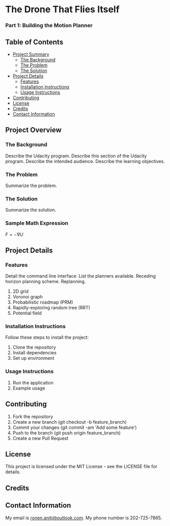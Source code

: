 # The Drone That Flies Itself
### Part 1: Building the Motion Planner

## Table of Contents
- [Project Summary](#project-summary)
	- [The Background](#the-background)
	- [The Problem](#the-problem)
	- [The Solution](#the-solution)
- [Project Details](#project-details)
	- [Features](#features)
	- [Installation Instructions](#installation-instructions)
	- [Usage Instructions](#usage-instructions)
- [Contributing](#contributing)
- [License](#License)
- [Credits](#credits)
- [Contact Information](#contact-information)

## Project Overview
### The Background
Describe the Udacity program. Describe this section of the Udacity program. Describe the intended audience. Describe the learning objectives. 
### The Problem
Summarize the problem.
### The Solution
Summarize the solution. 

### Sample Math Expression
$F = -\nabla U$

## Project Details
### Features
Detail the command line interface. List the planners available. Receding horizon planning scheme. Replanning. 
1. 2D grid
2. Voronoi graph
3. Probabilistic roadmap (PRM)
4. Rapidly-exploring random tree (RRT)
5. Potential field
### Installation Instructions
Follow these steps to install the project:
1. Clone the repository
2. Install dependencies
3. Set up environment
### Usage Instructions
1. Run the application
2. Example usage
## Contributing
1. Fork the repository
2. Create a new branch (git checkout -b feature_branch)
3. Commit your changes (git commit -am 'Add some feature')
4. Push to the branch (git push origin feature_branch)
5. Create a new Pull Request
## License
This project is licensed under the MIT License - see the LICENSE file for details.
## Credits
## Contact Information
My email is ronen.aniti@outlook.com. My phone number is 202-725-7865.
